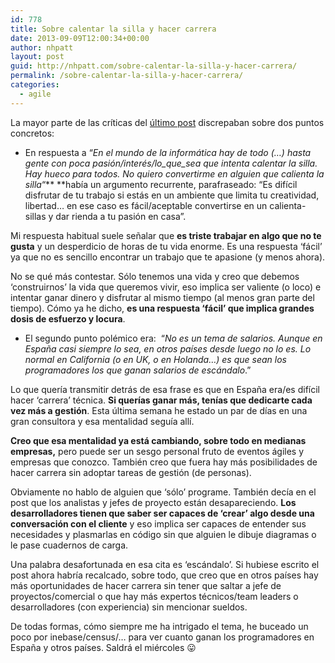 ```yaml
---
id: 778
title: Sobre calentar la silla y hacer carrera
date: 2013-09-09T12:00:34+00:00
author: nhpatt
layout: post
guid: http://nhpatt.com/sobre-calentar-la-silla-y-hacer-carrera/
permalink: /sobre-calentar-la-silla-y-hacer-carrera/
categories:
  - agile
---
```

La mayor parte de las críticas del [último post](http://nhpatt.com/2013/08/26/pero-tu-programas/) discrepaban sobre dos puntos concretos:

  * En respuesta a &#8220;_En el mundo de la informática hay de todo (&#8230;) hasta gente con poca pasión/interés/lo\_que\_sea que intenta calentar la silla. Hay hueco para todos. No quiero convertirme en alguien que calienta la silla_&#8220;** **había un argumento recurrente, parafraseado: &#8220;Es difícil disfrutar de tu trabajo si estás en un ambiente que limita tu creatividad, libertad&#8230; en ese caso es fácil/aceptable convertirse en un calienta-sillas y dar rienda a tu pasión en casa&#8221;.

Mi respuesta habitual suele señalar que **es triste trabajar en algo que no te gusta** y un desperdicio de horas de tu vida enorme. Es una respuesta &#8216;fácil&#8217; ya que no es sencillo encontrar un trabajo que te apasione (y menos ahora).

No se qué más contestar. Sólo tenemos una vida y creo que debemos &#8216;construirnos&#8217; la vida que queremos vivir, eso implica ser valiente (o loco) e intentar ganar dinero y disfrutar al mismo tiempo (al menos gran parte del tiempo). Cómo ya he dicho, **es una respuesta &#8216;fácil&#8217; que implica grandes dosis de esfuerzo y locura**.

  * El segundo punto polémico era:  &#8220;_No es un tema de salarios. Aunque en España casi siempre lo sea, en otros países desde luego no lo es. Lo normal en California (o en UK, o en Holanda…) es que sean los programadores los que ganan salarios de escándalo_.&#8221;

Lo que quería transmitir detrás de esa frase es que en España era/es difícil hacer &#8216;carrera&#8217; técnica. **Si querías ganar más, tenías que dedicarte cada vez más a gestión**. Esta última semana he estado un par de días en una gran consultora y esa mentalidad seguía allí.

**Creo que esa mentalidad ya está cambiando, sobre todo en medianas empresas,** pero puede ser un sesgo personal fruto de eventos ágiles y empresas que conozco. También creo que fuera hay más posibilidades de hacer carrera sin adoptar tareas de gestión (de personas).

Obviamente no hablo de alguien que &#8216;sólo&#8217; programe. También decía en el post que los analistas y jefes de proyecto están desapareciendo. **Los desarrolladores tienen que saber ser capaces de &#8216;crear&#8217; algo desde una conversación con el cliente** y eso implica ser capaces de entender sus necesidades y plasmarlas en código sin que alguien le dibuje diagramas o le pase cuadernos de carga.

Una palabra desafortunada en esa cita es &#8216;escándalo&#8217;. Si hubiese escrito el post ahora habría recalcado, sobre todo, que creo que en otros países hay más oportunidades de hacer carrera sin tener que saltar a jefe de proyectos/comercial o que hay más expertos técnicos/team leaders o desarrolladores (con experiencia) sin mencionar sueldos.

De todas formas, cómo siempre me ha intrigado el tema, he buceado un poco por inebase/census/&#8230; para ver cuanto ganan los programadores en España y otros países. Saldrá el miércoles 😛

